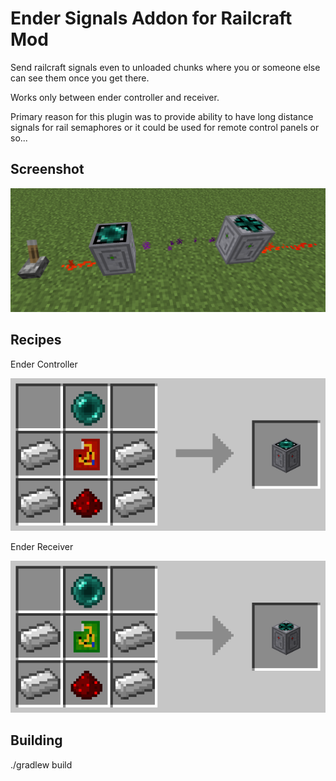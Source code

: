 Ender Signals Addon for Railcraft Mod
=====================================

Send railcraft signals even to unloaded chunks where you or someone else can see them once you get there.

Works only between ender controller and receiver.

Primary reason for this plugin was to provide ability to have long distance signals for rail semaphores or it could be used for remote control panels or so...


Screenshot
----------

![Screenshot](images/example_screenshot.png?raw=true)

Recipes
-------

Ender Controller

![Controller Recipe](images/controller_recipe.png?raw=true)

Ender Receiver

![Receiver Recipe](images/receiver_recipe.png?raw=true)

Building
--------

./gradlew build

